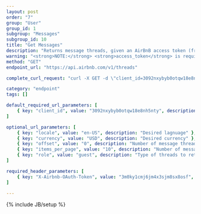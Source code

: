 ```yaml
---
layout: post
order: "7"
group: "User"
group_id: 1
subgroup: "Messages"
subgroup_id: 10
title: "Get Messages"
description: "Returns message threads, given an AirBnB access token (from authenticating with login endpoints)."
warning: "<strong>NOTE:</strong> <strong>access_token</strong> is required to hit this endpoint."
method: "GET"
endpoint_url: "https://api.airbnb.com/v1/threads"

complete_curl_request: "curl -X GET -d \"client_id=3092nxybyb0otqw18e8nh5nty\" -d \"locale=en-US\" -d \"currency=USD\" -d \"offset=0\" -d \"items_per_page=10\" -d \"role=guest\" -H \"X-Airbnb-OAuth-Token:3m0ky1cmj6jm4x3sjm8sx8osf\" https://api.airbnb.com/v1/threads"

category: "endpoint"
tags: []

default_required_url_parameters: [
	{ key: "client_id", value: "3092nxybyb0otqw18e8nh5nty", description: "API Key" }
]

optional_url_parameters: [
	{ key: "locale", value: "en-US", description: "Desired lagnuage" },
	{ key: "currency", value: "USD", description: "Desired currency" },
	{ key: "offset", value: "0", description: "Number of message threads to offset in search" },
	{ key: "items_per_page", value: "10", description: "Number of message threads to display at once" },
	{ key: "role", value: "guest", description: "Type of threads to retrieve. \"guest\", \"host\", or don't include this param for both" }
]

required_header_parameters: [
	{ key: "X-Airbnb-OAuth-Token", value: "3m0ky1cmj6jm4x3sjm8sx8osf", description: "Airbnb auth token (from authing with login endpoints)" }
]

---
```

{% include JB/setup %}
